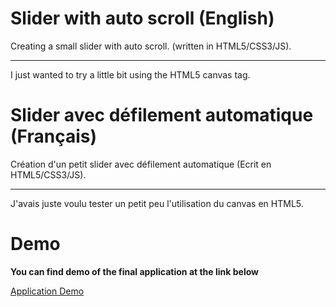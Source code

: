 Slider with auto scroll (English)
======================================

Creating a small slider with auto scroll. (written in HTML5/CSS3/JS).
- - -

I just wanted to try a little bit using the HTML5 canvas tag.

Slider avec défilement automatique (Français)
=============================================

Création d'un petit slider avec défilement automatique (Ecrit en HTML5/CSS3/JS).
- - -
J'avais juste voulu tester un petit peu l'utilisation du canvas en HTML5.


Demo
========================
**You can find demo of the final application at the link below**

[Application Demo](http://teachersdunet.hostei.com/slider-auto)
